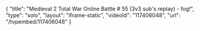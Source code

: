 {
    "title": "Medieval 2 Total War Online Battle # 55 (3v3 sub's replay) - fog!",
    "type": "solo",
    "layout": "iframe-static",
    "videoId": "117406048",
    "url": "\/tvpembed\/117406048"
}